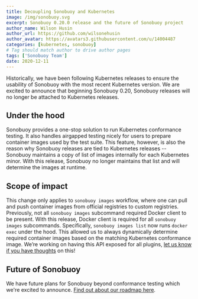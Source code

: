 ```yaml
---
title: Decoupling Sonobuoy and Kubernetes
image: /img/sonobuoy.svg
excerpt: Sonobuoy 0.20.0 release and the future of Sonobuoy project
author_name: Wilson Husin
author_url: https://github.com/wilsonehusin
author_avatar: https://avatars3.githubusercontent.com/u/14004487
categories: [kubernetes, sonobuoy]
# Tag should match author to drive author pages
tags: ['Sonobuoy Team']
date: 2020-12-11
---
```


Historically, we have been following Kubernetes releases to ensure the usability of Sonobuoy with the most recent Kubernetes version. We are excited to announce that beginning Sonobuoy 0.20, Sonobuoy releases will no longer be attached to Kubernetes releases.

## Under the hood

Sonobuoy provides a one-stop solution to run Kubernetes conformance testing. It also handles airgapped testing nicely for users to prepare container images used by the test suite. This feature, however, is also the reason why Sonobuoy releases are tied to Kubernetes releases -- Sonobuoy maintains a copy of list of images internally for each Kubernetes minor. With this release, Sonobuoy no longer maintains that list and will determine the images at runtime.

## Scope of impact

This change only applies to `sonobuoy images` workflow, where one can pull and push container images from official registries to custom registries. Previously, not all `sonobuoy images` subcommand required Docker client to be present. With this release, Docker client is required for all `sonobuoy images` subcommands.
Specifically, `sonobuoy images list` now runs `docker exec` under the hood. This allowed us to always dynamically determine required container images based on the matching Kubernetes conformance image. We’re working on having this API exposed for all plugins, [let us know if you have thoughts](https://github.com/vmware-tanzu/sonobuoy/issues/1199) on this!

## Future of Sonobuoy

We have future plans for Sonobuoy beyond conformance testing which we're excited to announce. [Find out about our roadmap here](/the-road-to-v1).


